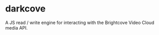 darkcove
========

A JS read / write engine for interacting with the Brightcove Video Cloud media API.  
